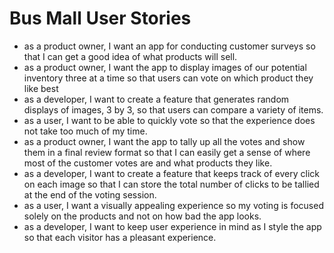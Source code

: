 # Bus Mall User Stories

- as a product owner, I want an app for conducting customer surveys so that I can get a good idea of what products will sell.
- as a product owner, I want the app to display images of our potential inventory three at a time so that users can vote on which product they like best
- as a developer, I want to create a feature that generates random displays of images, 3 by 3, so that users can compare a variety of items.
- as a user, I want to be able to quickly vote so that the experience does not take too much of my time.
- as a product owner, I want the app to tally up all the votes and show them in a final review format so that I can easily get a sense of where most of the customer votes are and what products they like.
- as a developer, I want to create a feature that keeps track of every click on each image so that I can store the total number of clicks to be tallied at the end of the voting session.
- as a user, I want a visually appealing experience so my voting is focused solely on the products and not on how bad the app looks.
- as a developer, I want to keep user experience in mind as I style the app so that each visitor has a pleasant experience.